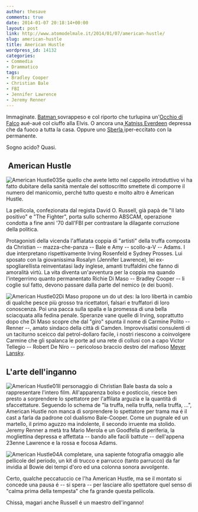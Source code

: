 ```yaml
---
author: thesave
comments: true
date: 2014-01-07 20:18:14+00:00
layout: post
link: http://www.atomodelmale.it/2014/01/07/american-hustle/
slug: american-hustle
title: American Hustle
wordpress_id: 14132
categories:
- Commedia
- Drammatico
tags:
- Bradley Cooper
- Christian Bale
- FBI
- Jennifer Lawrence
- Jeremy Renner
---
```


Immaginate. [Batman ](http://www.atomodelmale.it/2012/09/29/the-dark-knight-rises-il-cavaliere-oscuro-il-ritorno/)sovrappeso e col riporto che turlupina un'[Occhio di Falco](http://www.atomodelmale.it/2012/05/01/the-avengers/) aué-aué col ciuffo alla Elvis. O ancora una[ Katniss Everdeen](http://www.atomodelmale.it/2012/05/01/the-avengers/) depressa che da fuoco a tutta la casa. Oppure uno [Sberla ](http://www.atomodelmale.it/2010/06/20/a-team-trama-e-recensione/)iper-eccitato con la permanente.

Sogno acido? Quasi.


##  American Hustle


![American Hustle03](http://www.atomodelmale.it/wp-content/uploads/2014/01/American-Hustle03-202x300.jpg)Se quello che avete letto nel cappello introduttivo vi ha fatto dubitare della sanità mentale del sottoscritto smettete di comporre il numero del manicomio, perché tutto questo e molto altro è American Hustle.

La pellicola, confezionata dal regista David O. Russell, già papà de "Il lato positivo" e "The Fighter", porta sullo schermo ABSCAM, operazione condotta a fine anni '70 dall'FBI per contrastare la dilagante corruzione della politica.

Protagonisti della vicenda l'affiatata coppia di "artisti" della truffa composta da Christian -- mazza-che-panza -- Bale e Amy -- scollo-a-V -- Adams. I due interpretano rispettivamente Irving Rosenfeld e Sydney Prosses. Lui sposato con la giovanissima Rosalyn (Jennifer Lawrence), lei ex-spogliarellista reinventatasi lady inglese, amanti truffaldini che fanno di amoralità virtù. La vita diventa un'avventura per la coppia ma quando l'integerrimo quanto permanentato Richie Di Maso -- Bradley Cooper -- li coglie sul fatto, devono passare dalla parte del nemico (e dei buoni).

![American Hustle02](http://www.atomodelmale.it/wp-content/uploads/2014/01/American-Hustle02-300x210.jpg)Di Maso propone un do ut des: la loro libertà in cambio di qualche pesce più grosso tra ricettatori, falsari e truffatori di loro conoscenza. Poi una pacca sulla spalla e la promessa di una bella sciacquata alla fedina penale. Speranze vane quelle di Irving, soprattutto dopo che Di Maso scopre che dal "giro" spunta il nome di Carmine Polito -- Renner --, amato sindaco della città di Camden. Improvvisatisi consulenti di un taciturno sceicco dal petrol-dollaro facile, i nostri riescono a coinvolgere Carmine che gli spalanca le porte ad una rete di collusi con a capo Victor Tellegio -- Robert De Niro -- pericoloso braccio destro del mafioso [Meyer Lansky](http://it.wikipedia.org/wiki/Meyer_Lansky).



## L'arte dell'inganno


![American Hustle01](http://www.atomodelmale.it/wp-content/uploads/2014/01/American-Hustle01-300x210.jpg)Il personaggio di Christian Bale basta da solo a rappresentare l'intero film. All'apparenza bolso e posticcio, riesce ben presto a sorprendere lo spettatore per l'affilata arguzia e la quantità di sfaccettature. Seguendo lo schema de "la truffa, nella truffa, nella truffa, ...", American Hustle non manca di sorprendere lo spettatore per trama ma é il cast a farla da padrone col dualismo Bale-Cooper. Come un pugnale ed un martello, il primo aguzzo ma indolente, il secondo irruente ma stolido. Jeremy Renner a metà tra Mario Merola e un Goodfella di periferia, la mogliettina depressa e affettata -- bando alle facili battute -- dell'appena 23enne Lawrence e la rossa e focosa Adams.

![American Hustle04](http://www.atomodelmale.it/wp-content/uploads/2014/01/American-Hustle04-300x174.jpg)A completare, una sapiente fotografia omaggio alle pellicole del periodo, un kit di trucco e parrucco (tanto parrucco) da far invidia al Bowie dei tempi d'oro ed una colonna sonora avvolgente.

Certo, qualche peccatuccio ce l'ha American Hustle, ma se il montato si concede una pausa é -- si spera -- per lasciare allo spettatore quel senso di "calma prima della tempesta" che fa grande questa pellicola.

Chissà, magari anche Russell é un maestro dell'inganno!
